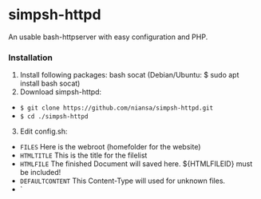 # simpsh-httpd

An usable bash-httpserver with easy configuration and PHP.


### Installation

1. Install following packages: bash socat (Debian/Ubuntu: $ sudo apt install bash socat)
2. Download simpsh-httpd:
  * `$ git clone https://github.com/niansa/simpsh-httpd.git`
  * `$ cd ./simpsh-httpd`
3. Edit config.sh:
 * `FILES` Here is the webroot (homefolder for the website)
 * `HTMLTITLE` This is the title for the filelist
 * `HTMLFILE` The finished Document will saved here. ${HTMLFILEID} must be included!
 * `DEFAULTCONTENT` This Content-Type will used for unknown files.
 * `
